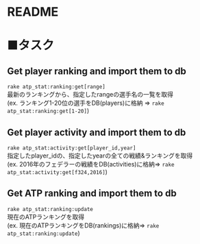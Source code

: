 # README

# ■タスク
## Get player ranking and import them to db
```rake atp_stat:ranking:get[range]```   
最新のランキングから、指定したrangeの選手名の一覧を取得  
(ex. ランキング1-20位の選手をDB(players)に格納 => ```rake atp_stat:ranking:get[1-20]```)
## Get player activity and import them to db
```rake atp_stat:activity:get[player_id,year]```   
指定したplayer_idの、指定したyearの全ての戦績&ランキングを取得   
(ex. 2016年のフェデラーの戦績をDB(activities)に格納=> ```rake atp_stat:activity:get[f324,2016]```)   
## Get ATP ranking and import them to db
```rake atp_stat:ranking:update```   
現在のATPランキングを取得   
(ex. 現在のATPランキングをDB(rankings)に格納=> ```rake atp_stat:ranking:update```)   
